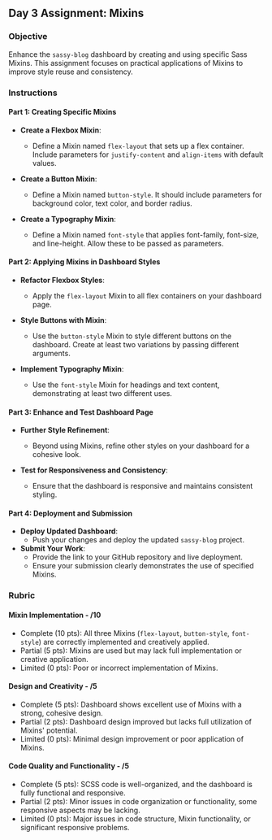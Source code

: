 ## Day 3 Assignment: Mixins

### Objective

Enhance the `sassy-blog` dashboard by creating and using specific Sass Mixins. This assignment focuses on practical applications of Mixins to improve style reuse and consistency.

### Instructions

#### Part 1: Creating Specific Mixins

- **Create a Flexbox Mixin**:

  - Define a Mixin named `flex-layout` that sets up a flex container. Include parameters for `justify-content` and `align-items` with default values.

- **Create a Button Mixin**:

  - Define a Mixin named `button-style`. It should include parameters for background color, text color, and border radius.

- **Create a Typography Mixin**:
  - Define a Mixin named `font-style` that applies font-family, font-size, and line-height. Allow these to be passed as parameters.

#### Part 2: Applying Mixins in Dashboard Styles

- **Refactor Flexbox Styles**:

  - Apply the `flex-layout` Mixin to all flex containers on your dashboard page.

- **Style Buttons with Mixin**:

  - Use the `button-style` Mixin to style different buttons on the dashboard. Create at least two variations by passing different arguments.

- **Implement Typography Mixin**:
  - Use the `font-style` Mixin for headings and text content, demonstrating at least two different uses.

#### Part 3: Enhance and Test Dashboard Page

- **Further Style Refinement**:

  - Beyond using Mixins, refine other styles on your dashboard for a cohesive look.

- **Test for Responsiveness and Consistency**:
  - Ensure that the dashboard is responsive and maintains consistent styling.

#### Part 4: Deployment and Submission

- **Deploy Updated Dashboard**:
  - Push your changes and deploy the updated `sassy-blog` project.
- **Submit Your Work**:
  - Provide the link to your GitHub repository and live deployment.
  - Ensure your submission clearly demonstrates the use of specified Mixins.

### Rubric

#### Mixin Implementation - /10

- Complete (10 pts): All three Mixins (`flex-layout`, `button-style`, `font-style`) are correctly implemented and creatively applied.
- Partial (5 pts): Mixins are used but may lack full implementation or creative application.
- Limited (0 pts): Poor or incorrect implementation of Mixins.

#### Design and Creativity - /5

- Complete (5 pts): Dashboard shows excellent use of Mixins with a strong, cohesive design.
- Partial (2 pts): Dashboard design improved but lacks full utilization of Mixins' potential.
- Limited (0 pts): Minimal design improvement or poor application of Mixins.

#### Code Quality and Functionality - /5

- Complete (5 pts): SCSS code is well-organized, and the dashboard is fully functional and responsive.
- Partial (2 pts): Minor issues in code organization or functionality, some responsive aspects may be lacking.
- Limited (0 pts): Major issues in code structure, Mixin functionality, or significant responsive problems.
